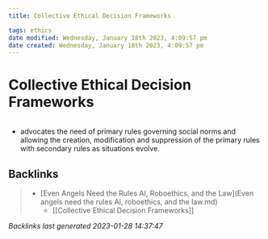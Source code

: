 ```yaml
---
title: Collective Ethical Decision Frameworks

tags: ethics 
date modified: Wednesday, January 18th 2023, 4:09:57 pm
date created: Wednesday, January 18th 2023, 4:09:57 pm
---
```


# Collective Ethical Decision Frameworks
```toc
```

- advocates the need of primary rules governing social norms and allowing the creation, modification and suppression of the primary rules with secondary rules as situations evolve.

## Backlinks

> - [Even Angels Need the Rules AI, Roboethics, and the Law](Even angels need the rules AI, roboethics, and the law.md)
>   - [[Collective Ethical Decision Frameworks]]

_Backlinks last generated 2023-01-28 14:37:47_
